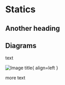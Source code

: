 # Statics

## Another heading

## Diagrams

text

![Image title](https://encrypted-tbn0.gstatic.com/images?q=tbn:ANd9GcRDVg8_ShRiwk49otrJHD3U6j5sD-0iQyjT2Q&usqp=CAU){ align=left }

more text
